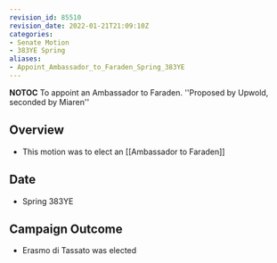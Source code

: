 ```yaml
---
revision_id: 85510
revision_date: 2022-01-21T21:09:10Z
categories:
- Senate Motion
- 383YE Spring
aliases:
- Appoint_Ambassador_to_Faraden_Spring_383YE
---
```



__NOTOC__
To appoint an Ambassador to Faraden.
''Proposed by Upwold, seconded by Miaren''

## Overview
* This motion was to elect an [[Ambassador to Faraden]]

## Date
* Spring 383YE

## Campaign Outcome
* Erasmo di Tassato was elected